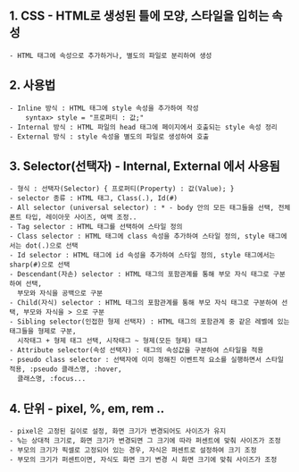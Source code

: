 ## 1. CSS - HTML로 생성된 틀에 모양, 스타일을 입히는 속성
    - HTML 태그에 속성으로 추가하거나, 별도의 파일로 분리하여 생성

## 2. 사용법
    - Inline 방식 : HTML 태그에 style 속성을 추가하여 작성
        syntax> style = "프로퍼티 : 값;"
    - Internal 방식 : HTML 파일의 head 태그에 페이지에서 호출되는 style 속성 정리
    - External 방식 : style 속성을 별도의 파일로 생성하여 호출

## 3. Selector(선택자) - Internal, External 에서 사용됨
    - 형식 : 선택자(Selector) { 프로퍼티(Property) : 값(Value); }
    - selector 종류 : HTML 태그, Class(.), Id(#)
    - All selector (universal selector) : * - body 안의 모든 태그들을 선택, 전체 폰트 타입, 레이아웃 사이즈, 여백 조정..
    - Tag selector : HTML 태그를 선택하여 스타일 정의
    - Class selector : HTML 태그에 class 속성을 추가하여 스타일 정의, style 태그에서는 dot(.)으로 선택
    - Id selector : HTML 태그에 id 속성을 추가하여 스타일 정의, style 태그에서는 sharp(#)으로 선택
    - Descendant(자손) selector : HTML 태그의 포함관계를 통해 부모 자식 태그로 구분하여 선택,
      부모와 자식을 공백으로 구분
    - Child(자식) selector : HTML 태그의 포함관계를 통해 부모 자식 태그로 구분하여 선택, 부모와 자식을 > 으로 구분
    - Sibling selector(인접한 형제 선택자) : HTML 태그의 포함관계 중 같은 레벨에 있는 태그들을 형제로 구분, 
      시작태그 + 형제 태그 선택, 시작태그 ~ 형제(모든 형제) 태그
    - Attribute selector(속성 선택자) : 태그의 속성값을 구분하여 스타일을 적용
    - pseudo class selector : 선택자에 이미 정해진 이벤트적 요소를 실행하면서 스타일 적용, :pseudo 클래스명, :hover,
      클래스명, :focus...

## 4. 단위 - pixel, %, em, rem ..
    - pixel은 고정된 길이로 설정, 화면 크기가 변경되어도 사이즈가 유지
    - %는 상대적 크기로, 화면 크기가 변경되면 그 크기에 따라 퍼센트에 맞춰 사이즈가 조정
    - 부모의 크기가 픽셀로 고정되어 있는 경우, 자식은 퍼센트로 설정하여 크기 조정
    - 부모의 크기가 퍼센트이면, 자식도 화면 크기 변경 시 화면 크기에 맞춰 사이즈가 조정